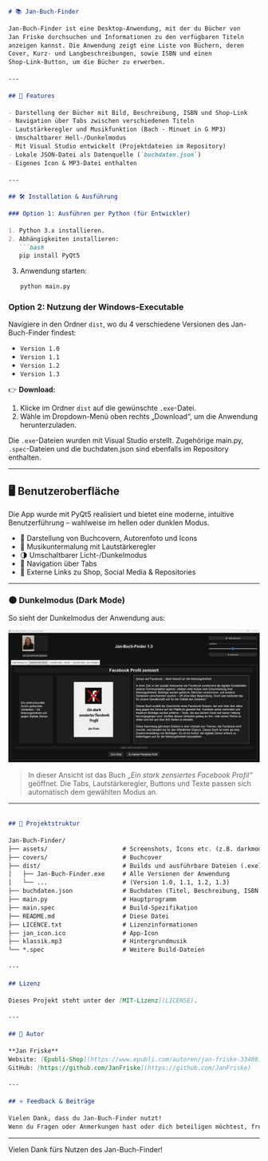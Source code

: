 ```markdown
# 📚 Jan-Buch-Finder

Jan-Buch-Finder ist eine Desktop-Anwendung, mit der du Bücher von
Jan Friske durchsuchen und Informationen zu den verfügbaren Titeln
anzeigen kannst. Die Anwendung zeigt eine Liste von Büchern, deren
Cover, Kurz- und Langbeschreibungen, sowie ISBN und einen
Shop-Link-Button, um die Bücher zu erwerben.

---

## 🚀 Features

- Darstellung der Bücher mit Bild, Beschreibung, ISBN und Shop-Link
- Navigation über Tabs zwischen verschiedenen Titeln
- Lautstärkeregler und Musikfunktion (Bach - Minuet in G MP3)
- Umschaltbarer Hell-/Dunkelmodus
- Mit Visual Studio entwickelt (Projektdateien im Repository)
- Lokale JSON-Datei als Datenquelle (`buchdaten.json`)
- Eigenes Icon & MP3-Datei enthalten

---

## 🛠️ Installation & Ausführung

### Option 1: Ausführen per Python (für Entwickler)

1. Python 3.x installieren.
2. Abhängigkeiten installieren:
   ```bash
   pip install PyQt5
   ```
3. Anwendung starten:
   ```bash
   python main.py
   ```

### Option 2: Nutzung der Windows-Executable

Navigiere in den Ordner `dist`, wo du 4 verschiedene
Versionen des Jan-Buch-Finder findest:

- `Version 1.0`
- `Version 1.1`
- `Version 1.2`
- `Version 1.3`

👉 **Download:**  
1. Klicke im Ordner `dist` auf die gewünschte `.exe`-Datei.  
2. Wähle im Dropdown-Menü oben rechts „Download“, um die Anwendung herunterzuladen.

Die `.exe`-Dateien wurden mit Visual Studio erstellt. Zugehörige main.py, `.spec`-Dateien und die buchdaten.json sind ebenfalls im Repository enthalten.

---

## 🖥️ Benutzeroberfläche

Die App wurde mit PyQt5 realisiert und bietet eine moderne, intuitive Benutzerführung – wahlweise im hellen oder dunklen Modus.

- 📸 Darstellung von Buchcovern, Autorenfoto und Icons
- 🎵 Musikuntermalung mit Lautstärkeregler
- 🌗 Umschaltbarer Licht-/Dunkelmodus
- 🧩 Navigation über Tabs
- 🔗 Externe Links zu Shop, Social Media & Repositories

---

### 🌑 Dunkelmodus (Dark Mode)

So sieht der Dunkelmodus der Anwendung aus:

![Screenshot: Jan-Buch-Finder im Dunkelmodus](assets/darkmode_screenshot.png)

> In dieser Ansicht ist das Buch *„Ein stark zensiertes Facebook Profil“* geöffnet. Die Tabs, Lautstärkeregler, Buttons und Texte passen sich automatisch dem gewählten Modus an.

---

```markdown

## 📁 Projektstruktur

Jan-Buch-Finder/
├── assets/                     # Screenshots, Icons etc. (z.B. darkmode_screenshot.png)
├── covers/                     # Buchcover
├── dist/                       # Builds und ausführbare Dateien (.exe)
│   ├── Jan-Buch-Finder.exe     # Alle Versionen der Anwendung
│   └── ...                     # (Version 1.0, 1.1, 1.2, 1.3)
├── buchdaten.json              # Buchdaten (Titel, Beschreibung, ISBN etc.)
├── main.py                     # Hauptprogramm
├── main.spec                   # Build-Spezifikation
├── README.md                   # Diese Datei
├── LICENCE.txt                 # Lizenzinformationen
├── jan_icon.ico                # App-Icon
├── klassik.mp3                 # Hintergrundmusik
└── *.spec                      # Weitere Build-Dateien

---

## Lizenz

Dieses Projekt steht unter der [MIT-Lizenz](LICENSE).

---

## 👤 Autor

**Jan Friske**  
Website: [Epubli-Shop](https://www.epubli.com/autoren/jan-friske-33400)]  
GitHub: [https://github.com/JanFriske](https://github.com/JanFriske)

---

## ⭐ Feedback & Beiträge

Vielen Dank, dass du Jan-Buch-Finder nutzt!  
Wenn du Fragen oder Anmerkungen hast oder dich beteiligen möchtest, freue ich mich über dein Feedback.
```


---

Vielen Dank fürs Nutzen des Jan-Buch-Finder!
```
